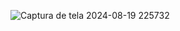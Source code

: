 ![Captura de tela 2024-08-19 225732](https://github.com/user-attachments/assets/eb677ac9-b7c7-44f1-9363-6f048bda06e1)
